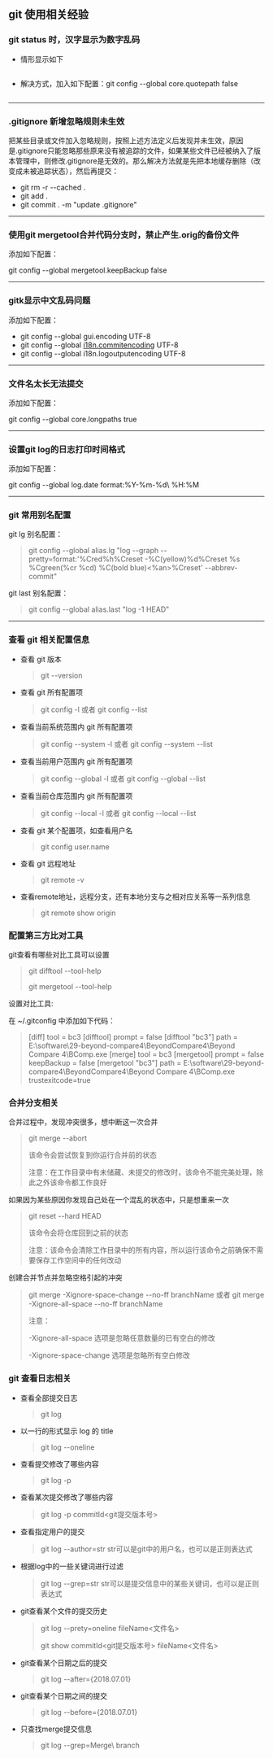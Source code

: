 ## git 使用相关经验

### git status 时，汉字显示为数字乱码

- 情形显示如下

  ![]()

- 解决方式，加入如下配置：git config --global core.quotepath false

  ![]()

---

### .gitignore 新增忽略规则未生效

把某些目录或文件加入忽略规则，按照上述方法定义后发现并未生效，原因是.gitignore只能忽略那些原来没有被追踪的文件，如果某些文件已经被纳入了版本管理中，则修改.gitignore是无效的。那么解决方法就是先把本地缓存删除（改变成未被追踪状态），然后再提交：

- git rm -r --cached .
- git add .
- git commit . -m "update .gitignore"

---

### 使用git mergetool合并代码分支时，禁止产生.orig的备份文件

添加如下配置：

git config --global mergetool.keepBackup false

---

### gitk显示中文乱码问题

添加如下配置：

- git config --global gui.encoding UTF-8
- git config --global [i18n.commitencoding](http://i18n.commitencoding/) UTF-8
- git config --global i18n.logoutputencoding UTF-8

---

### 文件名太长无法提交

添加如下配置：

git config --global core.longpaths true

---

### 设置git log的日志打印时间格式

添加如下配置：

git config --global log.date format:%Y-%m-%d\ %H:%M

---

### git 常用别名配置

git lg 别名配置：

> git config --global alias.lg "log --graph --pretty=format:'%Cred%h%Creset -%C(yellow)%d%Creset %s %Cgreen(%cr %cd) %C(bold blue)<%an>%Creset' --abbrev-commit"

git last 别名配置：

> git config --global alias.last "log -1 HEAD"

---

### 查看 git 相关配置信息

- 查看 git 版本

  > git --version

- 查看 git 所有配置项

  > git config -l  或者  git config --list

- 查看当前系统范围内 git 所有配置项

  > git config --system -l  或者 git config --system --list

- 查看当前用户范围内 git 所有配置项

  > git config --global -l  或者  git config --global --list

- 查看当前仓库范围内 git 所有配置项

  > git config --local -l  或者  git config --local --list

- 查看 git 某个配置项，如查看用户名

  > git config user.name

- 查看 git 远程地址

  > git remote -v

- 查看remote地址，远程分支，还有本地分支与之相对应关系等一系列信息

  > git remote show origin

### 配置第三方比对工具

git查看有哪些对比工具可以设置

> git difftool --tool-help
>
> git mergetool --tool-help

设置对比工具:

在 ~/.gitconfig 中添加如下代码：

>[diff]
>	tool = bc3
>[difftool]
>	prompt = false
>[difftool "bc3"]
>	path = E:\\software\\29-beyond-compare4\\BeyondCompare4\\Beyond Compare 4\\BComp.exe
>[merge]
>	tool = bc3
>[mergetool]
>	prompt = false
>	keepBackup = false
>[mergetool "bc3"]
>	path = E:\\software\\29-beyond-compare4\\BeyondCompare4\\Beyond Compare 4\\BComp.exe
>	trustexitcode=true

### 合并分支相关

合并过程中，发现冲突很多，想中断这一次合并

> git merge --abort
>
> 该命令会尝试恢复到你运行合并前的状态
>
> 注意：在工作目录中有未储藏、未提交的修改时，该命令不能完美处理，除此之外该命令都工作良好

如果因为某些原因你发现自己处在一个混乱的状态中，只是想重来一次

> git reset --hard HEAD
>
> 该命令会将仓库回到之前的状态
>
> 注意：该命令会清除工作目录中的所有内容，所以运行该命令之前确保不需要保存工作空间中的任何改动

创建合并节点并忽略空格引起的冲突

> git merge -Xignore-space-change --no-ff branchName  或者  git merge -Xignore-all-space --no-ff branchName
>
> 注意：
>
> -Xignore-all-space 选项是忽略任意数量的已有空白的修改
>
> -Xignore-space-change 选项是忽略所有空白修改

### git 查看日志相关

- 查看全部提交日志

  > git log

- 以一行的形式显示 log 的 title

  > git log --oneline

- 查看提交修改了哪些内容

  > git log -p

- 查看某次提交修改了哪些内容

  > git log -p commitId<git提交版本号>

- 查看指定用户的提交

  > git log --author=str        str可以是git中的用户名，也可以是正则表达式

- 根据log中的一些关键词进行过滤

  > git log --grep=str        str可以是提交信息中的某些关键词，也可以是正则表达式

- git查看某个文件的提交历史

  > git log --prety=oneline fileName<文件名>
  >
  > git show commitId<git提交版本号> fileName<文件名>

- git查看某个日期之后的提交

  > git log --after={2018.07.01}

- git查看某个日期之间的提交

  > git log --before={2018.07.01}

- 只查找merge提交信息

  > git log --grep=Merge\ branch